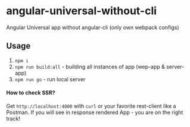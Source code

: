 # angular-universal-without-cli
Angular Universal app without angular-cli (only own webpack configs)

## Usage
1. `npm i`
1. `npm run build:all` - building all instances of app (wep-app & server-app)
1. `npm run go` - run local server

#### How to check SSR?
Get `http://localhost:4000` with `curl` or your favorite rest-client like a Postman. If you will see in response rendered App - you are on the right track!